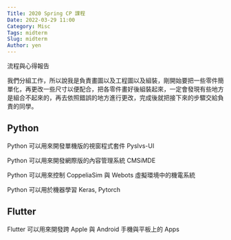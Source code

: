 ```yaml
---
Title: 2020 Spring CP 課程
Date: 2022-03-29 11:00
Category: Misc
Tags: midterm
Slug: midterm
Author: yen
---
```


流程與心得報告

我們分組工作，所以說我是負責畫圖以及工程圖以及組裝，剛開始要把一些零件簡單化，再更改一些尺寸以便配合，把各零件畫好後組裝起來，一定會發現有些地方是組合不起來的，再去依照錯誤的地方進行更改，完成後就把接下來的步驟交給負責的同學。

<!-- PELICAN_END_SUMMARY -->

Python
----
Python 可以用來開發單機版的視窗程式套件 Pyslvs-UI

Python 可以用來開發網際版的內容管理系統 CMSiMDE

Python 可以用來控制 CoppeliaSim 與 Webots 虛擬環境中的機電系統

Python 可以用於機器學習 Keras, Pytorch


Flutter
----

Flutter 可以用來開發跨 Apple 與 Android 手機與平板上的 Apps

